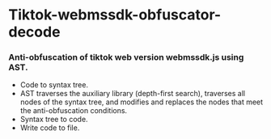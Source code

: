 # Tiktok-webmssdk-obfuscator-decode
### Anti-obfuscation of tiktok web version webmssdk.js using AST.

* Code to syntax tree.
* AST traverses the auxiliary library (depth-first search), traverses all nodes of the syntax tree, and modifies and replaces the nodes that meet the anti-obfuscation conditions.
* Syntax tree to code.
* Write code to file.
